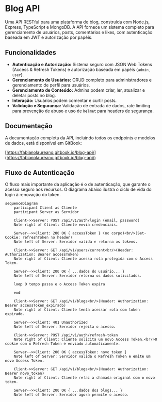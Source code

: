 # Blog API

Uma API RESTful para uma plataforma de blog, construída com Node.js, Express, TypeScript e MongoDB. A API fornece um sistema completo para gerenciamento de usuários, posts, comentários e likes, com autenticação baseada em JWT e autorização por papéis.

## Funcionalidades

- **Autenticação e Autorização:** Sistema seguro com JSON Web Tokens (Access & Refresh Tokens) e autorização baseada em papéis (`admin`, `user`).
- **Gerenciamento de Usuários:** CRUD completo para administradores e gerenciamento de perfil para usuários.
- **Gerenciamento de Conteúdo:** Admins podem criar, ler, atualizar e deletar posts no blog.
- **Interação:** Usuários podem comentar e curtir posts.
- **Validação e Segurança:** Validação de entrada de dados, rate limiting para prevenção de abuso e uso de `helmet` para headers de segurança.

## Documentação

A documentação completa da API, incluindo todos os endpoints e modelos de dados, está disponível em GitBook:

[https://fabianolaureano.gitbook.io/blog-api/](https://fabianolaureano.gitbook.io/blog-api/)

## Fluxo de Autenticação

O fluxo mais importante da aplicação é o de autenticação, que garante o acesso seguro aos recursos. O diagrama abaixo ilustra o ciclo de vida do login à renovação do token.

```mermaid
sequenceDiagram
    participant Client as Cliente
    participant Server as Servidor

    Client->>Server: POST /api/v1/auth/login (email, password)
    Note right of Client: Cliente envia credenciais.

    Server-->>Client: 200 OK { accessToken } (no corpo)<br/>(Set-Cookie: refreshToken no header)
    Note left of Server: Servidor valida e retorna os tokens.

    Client->>Server: GET /api/v1/users/current<br/>(Header: Authorization: Bearer accessToken)
    Note right of Client: Cliente acessa rota protegida com o Access Token.

    Server-->>Client: 200 OK { ...dados do usuário... }
    Note left of Server: Servidor retorna os dados solicitados.

    loop O tempo passa e o Access Token expira

    end

    Client->>Server: GET /api/v1/blogs<br/>(Header: Authorization: Bearer accessToken_expirado)
    Note right of Client: Cliente tenta acessar rota com token expirado.

    Server-->>Client: 401 Unauthorized
    Note left of Server: Servidor rejeita o acesso.

    Client->>Server: POST /api/v1/auth/refresh-token
    Note right of Client: Cliente solicita um novo Access Token.<br/>O cookie com o Refresh Token é enviado automaticamente.

    Server-->>Client: 200 OK { accessToken: novo_token }
    Note left of Server: Servidor valida o Refresh Token e emite um novo Access Token.

    Client->>Server: GET /api/v1/blogs<br/>(Header: Authorization: Bearer novo_token)
    Note right of Client: Cliente refaz a chamada original com o novo token.

    Server-->>Client: 200 OK { ...dados dos blogs... }
    Note left of Server: Servidor agora permite o acesso.

```
